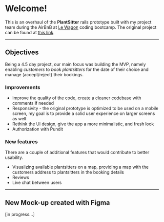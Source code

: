 # Welcome!
This is an overhaul of the **PlantSitter** rails prototype built with my project team during the AirBnB at [Le Wagon](https://www.lewagon.com) coding bootcamp. The original project can be found at [this link](http://plantsitter.herokuapp.com/).

------- 

## Objectives
Being a 4.5 day project, our main focus was building the MVP, namely enabling _customers_ to _book plantsitters_ for the date of their choice and manage (accept/reject) their bookings.

### Improvements
* Improve the quality of the code, create a cleaner codebase with comments if needed
* Responsivity - the original prototype is optimized to be used on a mobile screen, my goal is to provide a solid user experience on larger screens as well
* Rethink the UI design, give the app a more minimalistic, and fresh look 
* Authorization with Pundit

### New features
There are a couple of additional features that would contribute to better usability.
* Visualizing available plantsitters on a map, providing a map with the customers address to plantsitters in the booking details
* Reviews
* Live chat between users
------- 

## New Mock-up created with Figma
\[in progress...]

